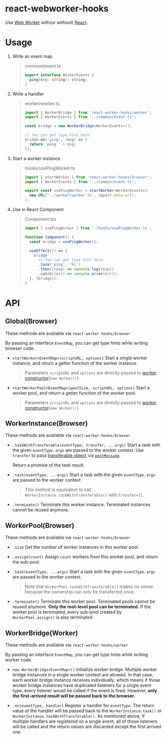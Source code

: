 # react-webworker-hooks

Use [Web Worker](https://developer.mozilla.org/en-US/docs/Web/API/Web_Workers_API) with(_or without_) [React](https://react.dev/).

# Usage

1. Write an event map

   > common/event.ts
   >
   > ```typescript
   > export interface WorkerEvents {
   >   ping(msg: string): string;
   > }
   > ```

2. Write a handler

   > worker/worker.ts
   >
   > ```typescript
   > import { WorkerBridge } from 'react-worker-hooks/worker';
   > import { WorkerEvents } from '../common/event.ts';
   >
   > const bridge = new WorkerBridge<WorkerEvents>();
   >
   > // You can get type hint here.
   > bridge.on('ping', (msg) => {
   >   return 'pong ' + msg;
   > });
   > ```

3. Start a worker instance

   > hooks/usePingWorker.ts
   >
   > ```typescript
   > import { startWorker } from 'react-worker-hooks/browser';
   > import { WorkerEvents } from '../common/event.ts';
   >
   > export const usePingWorker = startWorker<WorkerEvents>(
   >   new URL('../worker/worker.ts', import.meta.url),
   > );
   > ```

4. Use in React Component
   > Component.tsx
   >
   > ```typescript
   > import { usePingWorker } from './hooks/usePingWorker.ts';
   >
   > function Component() {
   >   const bridge = usePingWorker();
   >
   >   useEffect(() => {
   >     bridge
   >       // You can get type hint here.
   >       .task('ping', 'hi')
   >       .then((resp) => console.log(resp))
   >       .catch((err) => console.error(err));
   >   }, [bridge]);
   > }
   > ```

# API

## Global(Browser)

These methods are available via `react-worker-hooks/browser`

By passing an interface `EventMap`, you can get type hints while writing browser code.

- `startWorker<EventMap>(scriptURL, options)`
  Start a single worker instance, and return a getter function of the worker instance.

  > Parameters `scriptURL` and `options` are directly passed to [worker constructor](https://developer.mozilla.org/en-US/docs/Web/API/Worker/Worker)(`new Worker()`).

- `startWorkerPool<EventMap>(poolSize, scriptURL, options)`
  Start a worker pool, and return a getter function of the worker pool.

  > Parameters `scriptURL` and `options` are directly passed to [worker constructor](https://developer.mozilla.org/en-US/docs/Web/API/Worker/Worker)(`new Worker()`).

## WorkerInstance(Browser)

These methods are available via `react-worker-hooks/browser`

- `.taskWithTransferable(eventType, transfer, ...args)`
  Start a task with the given `eventType`. `args` are passed to the worker context. Use `transfer` to pass [transferable object](https://developer.mozilla.org/en-US/docs/Web/API/Web_Workers_API/Transferable_objects) via [`postMessage`](https://developer.mozilla.org/en-US/docs/Web/API/Worker/postMessage).

  Return a promise of the task result.

- `.task(eventType, ...args)`
  Start a task with the given `eventType`. `args` are passed to the worker context.

  > This method is equivalent to call `WorkerInstance.taskWithTransferable()` with `transfer=[]`.

- `.terminate()`
  Terminate this worker instance. Terminated instances cannot be reused anymore.

## WorkerPool(Browser)

These methods are available via `react-worker-hooks/browser`

- `.size`
  Get the number of worker instances in this worker pool.

- `.assign(count)`
  Assign `count` workers from this worker pool, and return the sub-pool.

- `.task(eventType, ...args)`
  Start a task with the given `eventType`. `args` are passed to the worker context.

  > Note that `WorkerPool.taskWithTransferable()` makes no sense because the ownership can only be transferred once.

- `.terminate()`
  Terminate this worker pool. Terminated pools cannot be reused anymore.
  **Only the root-level pool can be terminated.** If the worker pool is terminated, every sub-pool created by `WorkerPool.assign()` is also terminated.

## WorkerBridge(Worker)

These methods are available via `react-worker-hooks/worker`

By passing an interface `EventMap`, you can get type hints while writing worker code.

- `new WorkerBridge<EventMap>()`
  Initialize worker bridge.
  Multiple worker bridge instances in a single worker context are allowed. In that case, each worker bridge instance receives individually, which means if those worker bridge instances have duplicated listeners for a single event type, every listener would be called if the event is fired.
  However, **only the first-arrived result will be passed back to the browser.**

- `.on(eventType, handler)`
  Register a handler for `eventType`. The return value of the handler will be passed back to the `WorkerInstance.task()` or `WorkerInstance.taskWithTransferable()`.
  As mentioned above, If multiple handlers are registered on a single event, all of those listeners will be called and the return values are discarded except the first arrived one.
